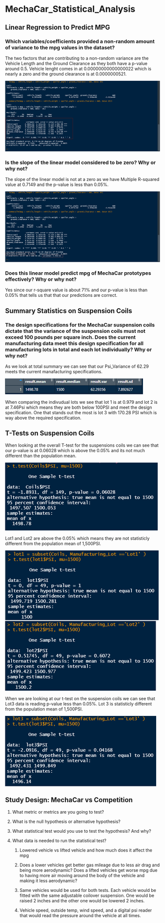 # MechaCar_Statistical_Analysis

## Linear Regression to Predict MPG

### Which variables/coefficients provided a non-random amount of variance to the mpg values in the dataset?

The two factors that are contributing to a non-random variance are the Vehicle Length and the Ground Clearance as they both have a p-value around 0.5. Vehicle lenght comes in at 
0.00000000000000022 which is nearly a zero and the ground clearance is at 0.0000000521. 

![CODE1](Images/Dev_1.1.png)

### Is the slope of the linear model considered to be zero? Why or why not?

The slope of the linear model is not at a zero as we have Multiple R-squared value at 0.7149 and the p-value is less than 0.05%. 

![CODE1](Images/Dev_1.png)

### Does this linear model predict mpg of MechaCar prototypes effectively? Why or why not?

Yes since our r-square value is about 71% and our p-value is less than 0.05% that tells us that that our predictions are correct.

## Summary Statistics on Suspension Coils

### The design specifications for the MechaCar suspension coils dictate that the variance of the suspension coils must not exceed 100 pounds per square inch. Does the current manufacturing data meet this design specification for all manufacturing lots in total and each lot individually? Why or why not?

As we look at total summary we can see that our Psi_Variance of 62.29 meets the current manafacturing specifications. 

![CODE1](Images/Dev_2.png)

When comparing the indivudual lots we see that lot 1 is at 0.979 and lot 2 is at 7.46Psi which means they are both below 100PSI and meet the design specification. One that stands out the most is lot 3 with 170.28 PSI which is way above the required specification.  


## T-Tests on Suspension Coils
When looking at the overall T-test for the suspensions coils we can see that our p-value is at 0.06028 which is above the 0.05% and its not much different than the population mean. 

![CODE1](Images/test_coil1.png)

Lot1 and Lot2 are above the 0.05% which means they are not statisticly different from the population mean of 1,500PSI.

![CODE1](Images/test_coil2.png)
![CODE1](Images/test_coil3.png)

When we are looking at our t-test on the suspension coils we can see that Lot3 data is reading p-value less than 0.05%. Lot 3 is statisticly different from the population mean of 1,500PSI. 

![CODE1](Images/test_coil4.png)



## Study Design: MechaCar vs Competition

1. What metric or metrics are you going to test?

2. What is the null hypothesis or alternative hypothesis?

3. What statistical test would you use to test the hypothesis? And why?

4. What data is needed to run the statistical test?

    1. Lowered vehicle vs lifted vehicle and how much does it affect the mpg

    2. Does a lower vehicles get better gas mileage due to less air drag and being more aerodynamic? Does a lifted vehicles get worse mpg due to having more air moving around the body of the vehicle and making it less aerodynamic? 

    3. Same vehicles would be used for both tests. Each vehicle would be fitted with the same adjustable coilover suspension. One would be raised 2 inches and the other one would be lowered 2 inches. 
    4. Vehicle speed, outside temp, wind speed, and a digital psi reader that would read the pressure around the vehicle at all times. 

 